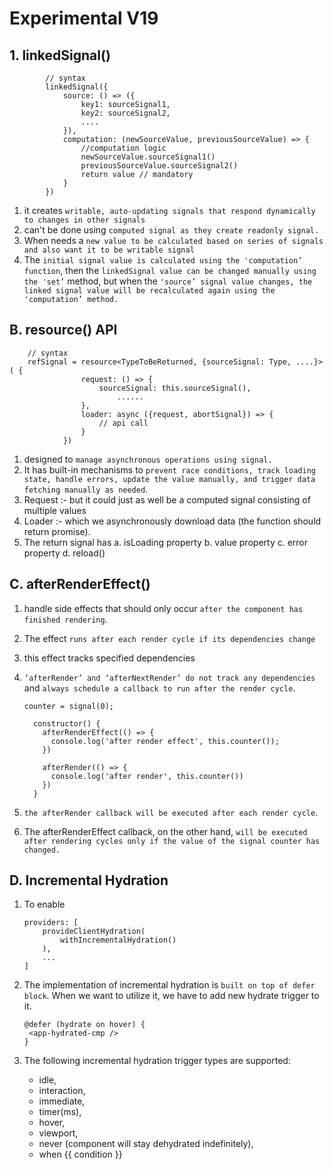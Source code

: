 # Experimental V19

## 1. linkedSignal()

    		// syntax
    		linkedSignal({
    			source: () => ({
    				key1: sourceSignal1,
    				key2: sourceSignal2,
    				....
    			}),
    			computation: (newSourceValue, previousSourceValue) => {
    				//computation logic
    				newSourceValue.sourceSignal1()
    				previousSourceValue.sourceSignal2()
    				return value // mandatory
    			}
    		})

1. it creates `writable, auto-updating signals that respond dynamically to changes in other signals`
2. can't be done using `computed signal as they create readonly signal.`
3. When needs a `new value to be calculated based on series of signals and also want it to be writable signal`
4. The `initial signal value is calculated using the 'computation’ function`, then the `linkedSignal value can be changed manually using the 'set’` method, but when the `'source’ signal value changes, the linked signal value will be recalculated again using the 'computation’ method.`

## B. resource() API

    	// syntax
    	refSignal = resource<TypeToBeReturned, {sourceSignal: Type, ....}>( {
    				request: () => {
    					sourceSignal: this.sourceSignal(),
    						......
    				},
    				loader: async ({request, abortSignal}) => {
    					// api call
    				}
    			})

1.  designed to `manage asynchronous operations using signal.`
2.  It has built-in mechanisms to `prevent race conditions, track loading state, handle errors, update the value manually, and trigger data fetching manually as needed`.
3.  Request :- but it could just as well be a computed signal consisting of multiple values
4.  Loader :- which we asynchronously download data (the function should return promise).
5.  The return signal has
    a. isLoading property
    b. value property
    c. error property
    d. reload()

## C. afterRenderEffect()

1.  handle side effects that should only occur `after the component has finished rendering`.
2.  The effect `runs after each render cycle if its dependencies change`
3.  this effect tracks specified dependencies
4.  `‘afterRender’ and ‘afterNextRender’ do not track any dependencies` and `always schedule a callback to run after the render cycle`.

        counter = signal(0);

          constructor() {
        	afterRenderEffect(() => {
        	  console.log('after render effect', this.counter());
        	})

        	afterRender(() => {
        	  console.log('after render', this.counter())
        	})
          }

5.  `the afterRender callback will be executed after each render cycle`.
6.  The afterRenderEffect callback, on the other hand, `will be executed after rendering cycles only if the value of the signal counter has changed.`

## D. Incremental Hydration

1.  To enable

        providers: [
        	provideClientHydration(
        		withIncrementalHydration()
        	),
        	...
        ]

2.  The implementation of incremental hydration is `built on top of defer block`. When we want to utilize it, we have to add new hydrate trigger to it.

        @defer (hydrate on hover) {
         <app-hydrated-cmp />
        }

3.  The following incremental hydration trigger types are supported:
    - idle,
    - interaction,
    - immediate,
    - timer(ms),
    - hover,
    - viewport,
    - never (component will stay dehydrated indefinitely),
    - when {{ condition }}
